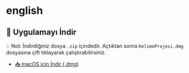 # english
## 💾 Uygulamayı İndir
💡 Not: İndirdiğiniz dosya `.zip` içindedir. Açtıktan sonra `KelimeProjesi.dmg` dosyasına çift tıklayarak çalıştırabilirsiniz.

- [📥 macOS için İndir (.dmg)](https://github.com/SuatCobankaya/english/releases/download/v1.0.0/KelimeProjesi.dmg.zip)
